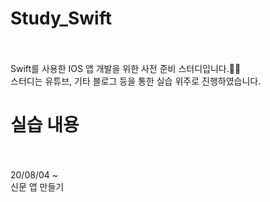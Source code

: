 # Study_Swift
<br>
<br>
Swift를 사용한 IOS 앱 개발을 위한 사전 준비 스터디입니다.👩‍💻 <br>
스터디는 유튜브, 기타 블로그 등을 통한 실습 위주로 진행하였습니다.<br>


# 실습 내용 
<br>
<br>
20/08/04 ~ <br>
신문 앱 만들기 <br>
